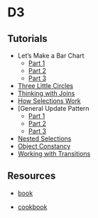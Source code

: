 # D3 

## Tutorials

* Let’s Make a Bar Chart
  * [Part 1](http://bost.ocks.org/mike/bar/)
  * [Part 2](http://bost.ocks.org/mike/bar/2/)
  * [Part 3](http://bost.ocks.org/mike/bar/3/)
* [Three Little Circles](http://mbostock.github.com/d3/tutorial/circle.html)
* [Thinking with Joins](http://bost.ocks.org/mike/join/)
* [How Selections Work](http://bost.ocks.org/mike/selection/)
* [General Update Pattern
  * [Part 1](http://bl.ocks.org/mbostock/3808218)
  * [Part 2](http://bl.ocks.org/mbostock/3808221)
  * [Part 3](http://bl.ocks.org/mbostock/3808234)
* [Nested Selections](http://bost.ocks.org/mike/nest/)
* [Object Constancy](http://bost.ocks.org/mike/constancy/)
* [Working with Transitions](http://bost.ocks.org/mike/transition/)


## Resources

* [book](http://chimera.labs.oreilly.com/books/1230000000345/index.html)

* [cookbook](http://nickqizhu.github.io/d3-cookbook/)
